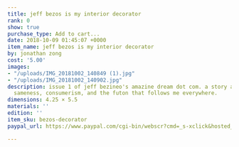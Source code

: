 ```yaml
---
title: jeff bezos is my interior decorator
rank: 0
show: true
purchase_type: Add to cart...
date: 2018-10-09 01:45:07 +0000
item_name: jeff bezos is my interior decorator
by: jonathan zong
cost: '5.00'
images:
- "/uploads/IMG_20181002_140849 (1).jpg"
- "/uploads/IMG_20181002_140902.jpg"
description: issue 1 of jeff bezineo's amazine dream dot com. a story about algorithms,
  sameness, consumerism, and the futon that follows me everywhere.
dimensions: 4.25 × 5.5
materials: ''
edition: ''
item_sku: bezos-decorator
paypal_url: https://www.paypal.com/cgi-bin/webscr?cmd=_s-xclick&hosted_button_id=2HGBF8HWVRSYC

---
```

